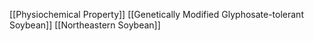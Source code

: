 [[Physiochemical Property]]
[[Genetically Modified Glyphosate-tolerant Soybean]]
[[Northeastern Soybean]]
